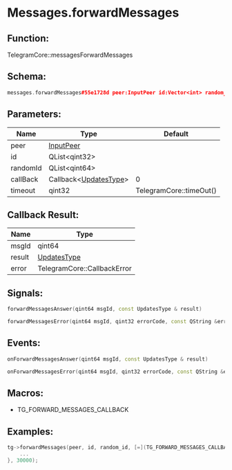 # Messages.forwardMessages

## Function:

TelegramCore::messagesForwardMessages

## Schema:

```c++
messages.forwardMessages#55e1728d peer:InputPeer id:Vector<int> random_id:Vector<long> = Updates;
```
## Parameters:

|Name|Type|Default|
|----|----|-------|
|peer|[InputPeer](../../types/inputpeer.md)||
|id|QList&lt;qint32&gt;||
|randomId|QList&lt;qint64&gt;||
|callBack|Callback&lt;[UpdatesType](../../types/updatestype.md)&gt;|0|
|timeout|qint32|TelegramCore::timeOut()|

## Callback Result:

|Name|Type|
|----|----|
|msgId|qint64|
|result|[UpdatesType](../../types/updatestype.md)|
|error|TelegramCore::CallbackError|

## Signals:

```c++
forwardMessagesAnswer(qint64 msgId, const UpdatesType & result)
```
```c++
forwardMessagesError(qint64 msgId, qint32 errorCode, const QString &errorText)
```

## Events:

```c++
onForwardMessagesAnswer(qint64 msgId, const UpdatesType & result)
```
```c++
onForwardMessagesError(qint64 msgId, qint32 errorCode, const QString &errorText)
```

## Macros:

* TG_FORWARD_MESSAGES_CALLBACK

## Examples:

```c++
tg->forwardMessages(peer, id, random_id, [=](TG_FORWARD_MESSAGES_CALLBACK){
    ...
}, 30000);
```
